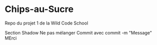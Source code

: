 # Chips-au-Sucre
Repo du projet 1 de la Wild Code School 

Section Shadow
Ne pas mélanger
Commit avec commit -m "Message"
MErci